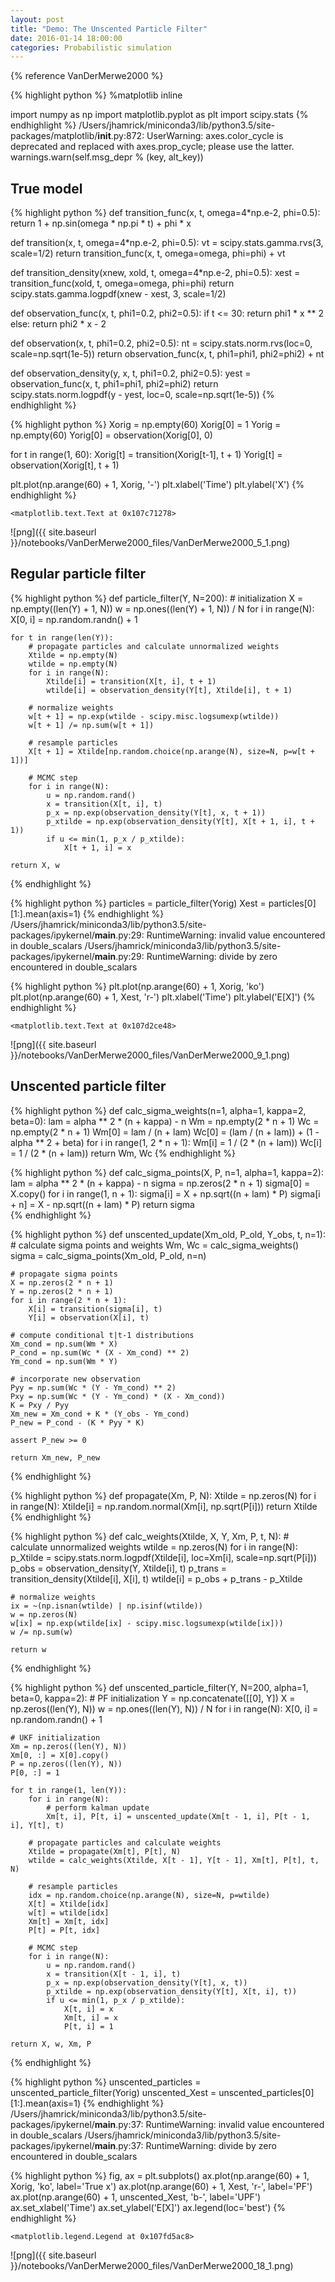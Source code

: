 ```yaml
---
layout: post
title: "Demo: The Unscented Particle Filter"
date: 2016-01-14 18:00:00
categories: Probabilistic simulation
---
```


{% reference VanDerMerwe2000 %}


{% highlight python %}
%matplotlib inline

import numpy as np
import matplotlib.pyplot as plt
import scipy.stats
{% endhighlight %}
    /Users/jhamrick/miniconda3/lib/python3.5/site-packages/matplotlib/__init__.py:872: UserWarning: axes.color_cycle is deprecated and replaced with axes.prop_cycle; please use the latter.
      warnings.warn(self.msg_depr % (key, alt_key))




## True model



{% highlight python %}
def transition_func(x, t, omega=4*np.e-2, phi=0.5):
    return 1 + np.sin(omega * np.pi * t) + phi * x

def transition(x, t, omega=4*np.e-2, phi=0.5):
    vt = scipy.stats.gamma.rvs(3, scale=1/2)
    return transition_func(x, t, omega=omega, phi=phi) + vt

def transition_density(xnew, xold, t, omega=4*np.e-2, phi=0.5):
    xest = transition_func(xold, t, omega=omega, phi=phi)
    return scipy.stats.gamma.logpdf(xnew - xest, 3, scale=1/2)

def observation_func(x, t, phi1=0.2, phi2=0.5):
    if t <= 30:
        return phi1 * x ** 2
    else:
        return phi2 * x - 2
    
def observation(x, t, phi1=0.2, phi2=0.5):
    nt = scipy.stats.norm.rvs(loc=0, scale=np.sqrt(1e-5))
    return observation_func(x, t, phi1=phi1, phi2=phi2) + nt
    
def observation_density(y, x, t, phi1=0.2, phi2=0.5):
    yest = observation_func(x, t, phi1=phi1, phi2=phi2)
    return scipy.stats.norm.logpdf(y - yest, loc=0, scale=np.sqrt(1e-5))
{% endhighlight %}


{% highlight python %}
Xorig = np.empty(60)
Xorig[0] = 1
Yorig = np.empty(60)
Yorig[0] = observation(Xorig[0], 0)

for t in range(1, 60):
    Xorig[t] = transition(Xorig[t-1], t + 1)
    Yorig[t] = observation(Xorig[t], t + 1)

plt.plot(np.arange(60) + 1, Xorig, '-')
plt.xlabel('Time')
plt.ylabel('X')
{% endhighlight %}



    <matplotlib.text.Text at 0x107c71278>




![png]({{ site.baseurl }}/notebooks/VanDerMerwe2000_files/VanDerMerwe2000_5_1.png)




## Regular particle filter



{% highlight python %}
def particle_filter(Y, N=200):
    # initialization
    X = np.empty((len(Y) + 1, N))
    w = np.ones((len(Y) + 1, N)) / N
    for i in range(N):
        X[0, i] = np.random.randn() + 1
        
    for t in range(len(Y)):
        # propagate particles and calculate unnormalized weights
        Xtilde = np.empty(N)
        wtilde = np.empty(N)
        for i in range(N):
            Xtilde[i] = transition(X[t, i], t + 1)
            wtilde[i] = observation_density(Y[t], Xtilde[i], t + 1)
            
        # normalize weights
        w[t + 1] = np.exp(wtilde - scipy.misc.logsumexp(wtilde))
        w[t + 1] /= np.sum(w[t + 1])
        
        # resample particles
        X[t + 1] = Xtilde[np.random.choice(np.arange(N), size=N, p=w[t + 1])]
        
        # MCMC step
        for i in range(N):
            u = np.random.rand()
            x = transition(X[t, i], t)
            p_x = np.exp(observation_density(Y[t], x, t + 1))
            p_xtilde = np.exp(observation_density(Y[t], X[t + 1, i], t + 1))
            if u <= min(1, p_x / p_xtilde):
                X[t + 1, i] = x
                
    return X, w
{% endhighlight %}


{% highlight python %}
particles = particle_filter(Yorig)
Xest = particles[0][1:].mean(axis=1)
{% endhighlight %}
    /Users/jhamrick/miniconda3/lib/python3.5/site-packages/ipykernel/__main__.py:29: RuntimeWarning: invalid value encountered in double_scalars
    /Users/jhamrick/miniconda3/lib/python3.5/site-packages/ipykernel/__main__.py:29: RuntimeWarning: divide by zero encountered in double_scalars




{% highlight python %}
plt.plot(np.arange(60) + 1, Xorig, 'ko')
plt.plot(np.arange(60) + 1, Xest, 'r-')
plt.xlabel('Time')
plt.ylabel('E[X]')
{% endhighlight %}



    <matplotlib.text.Text at 0x107d2ce48>




![png]({{ site.baseurl }}/notebooks/VanDerMerwe2000_files/VanDerMerwe2000_9_1.png)




## Unscented particle filter



{% highlight python %}
def calc_sigma_weights(n=1, alpha=1, kappa=2, beta=0):
    lam = alpha ** 2 * (n + kappa) - n
    Wm = np.empty(2 * n + 1)
    Wc = np.empty(2 * n + 1)
    Wm[0] = lam / (n + lam)
    Wc[0] = (lam / (n + lam)) + (1 - alpha ** 2 + beta)
    for i in range(1, 2 * n + 1):
        Wm[i] = 1 / (2 * (n + lam))
        Wc[i] = 1 / (2 * (n + lam))
    return Wm, Wc
{% endhighlight %}


{% highlight python %}
def calc_sigma_points(X, P, n=1, alpha=1, kappa=2):
    lam = alpha ** 2 * (n + kappa) - n
    sigma = np.zeros(2 * n + 1)
    sigma[0] = X.copy()
    for i in range(1, n + 1):
        sigma[i] = X + np.sqrt((n + lam) * P)
        sigma[i + n] = X - np.sqrt((n + lam) * P)
    return sigma    
{% endhighlight %}


{% highlight python %}
def unscented_update(Xm_old, P_old, Y_obs, t, n=1):
    # calculate sigma points and weights
    Wm, Wc = calc_sigma_weights()
    sigma = calc_sigma_points(Xm_old, P_old, n=n)

    # propagate sigma points
    X = np.zeros(2 * n + 1)
    Y = np.zeros(2 * n + 1)
    for i in range(2 * n + 1):
        X[i] = transition(sigma[i], t)
        Y[i] = observation(X[i], t)

    # compute conditional t|t-1 distributions
    Xm_cond = np.sum(Wm * X)
    P_cond = np.sum(Wc * (X - Xm_cond) ** 2)
    Ym_cond = np.sum(Wm * Y)

    # incorporate new observation
    Pyy = np.sum(Wc * (Y - Ym_cond) ** 2)
    Pxy = np.sum(Wc * (Y - Ym_cond) * (X - Xm_cond))
    K = Pxy / Pyy
    Xm_new = Xm_cond + K * (Y_obs - Ym_cond)
    P_new = P_cond - (K * Pyy * K)
    
    assert P_new >= 0

    return Xm_new, P_new
{% endhighlight %}


{% highlight python %}
def propagate(Xm, P, N):
    Xtilde = np.zeros(N)
    for i in range(N):
        Xtilde[i] = np.random.normal(Xm[i], np.sqrt(P[i]))
    return Xtilde
{% endhighlight %}


{% highlight python %}
def calc_weights(Xtilde, X, Y, Xm, P, t, N):
    # calculate unnormalized weights
    wtilde = np.zeros(N)
    for i in range(N):
        p_Xtilde = scipy.stats.norm.logpdf(Xtilde[i], loc=Xm[i], scale=np.sqrt(P[i]))
        p_obs = observation_density(Y, Xtilde[i], t)
        p_trans = transition_density(Xtilde[i], X[i], t)
        wtilde[i] = p_obs + p_trans - p_Xtilde

    # normalize weights
    ix = ~(np.isnan(wtilde) | np.isinf(wtilde))
    w = np.zeros(N)
    w[ix] = np.exp(wtilde[ix] - scipy.misc.logsumexp(wtilde[ix]))
    w /= np.sum(w)
    
    return w
{% endhighlight %}


{% highlight python %}
def unscented_particle_filter(Y, N=200, alpha=1, beta=0, kappa=2):
    # PF initialization
    Y = np.concatenate([[0], Y])
    X = np.zeros((len(Y), N))
    w = np.ones((len(Y), N)) / N
    for i in range(N):
        X[0, i] = np.random.randn() + 1

    # UKF initialization
    Xm = np.zeros((len(Y), N))
    Xm[0, :] = X[0].copy()
    P = np.zeros((len(Y), N))
    P[0, :] = 1

    for t in range(1, len(Y)):
        for i in range(N):
            # perform kalman update
            Xm[t, i], P[t, i] = unscented_update(Xm[t - 1, i], P[t - 1, i], Y[t], t)

        # propagate particles and calculate weights
        Xtilde = propagate(Xm[t], P[t], N)
        wtilde = calc_weights(Xtilde, X[t - 1], Y[t - 1], Xm[t], P[t], t, N)

        # resample particles
        idx = np.random.choice(np.arange(N), size=N, p=wtilde)
        X[t] = Xtilde[idx]
        w[t] = wtilde[idx]
        Xm[t] = Xm[t, idx]
        P[t] = P[t, idx]

        # MCMC step
        for i in range(N):
            u = np.random.rand()
            x = transition(X[t - 1, i], t)
            p_x = np.exp(observation_density(Y[t], x, t))
            p_xtilde = np.exp(observation_density(Y[t], X[t, i], t))
            if u <= min(1, p_x / p_xtilde):
                X[t, i] = x
                Xm[t, i] = x
                P[t, i] = 1

    return X, w, Xm, P
{% endhighlight %}


{% highlight python %}
unscented_particles = unscented_particle_filter(Yorig)
unscented_Xest = unscented_particles[0][1:].mean(axis=1)
{% endhighlight %}
    /Users/jhamrick/miniconda3/lib/python3.5/site-packages/ipykernel/__main__.py:37: RuntimeWarning: invalid value encountered in double_scalars
    /Users/jhamrick/miniconda3/lib/python3.5/site-packages/ipykernel/__main__.py:37: RuntimeWarning: divide by zero encountered in double_scalars




{% highlight python %}
fig, ax = plt.subplots()
ax.plot(np.arange(60) + 1, Xorig, 'ko', label='True x')
ax.plot(np.arange(60) + 1, Xest, 'r-', label='PF')
ax.plot(np.arange(60) + 1, unscented_Xest, 'b-', label='UPF')
ax.set_xlabel('Time')
ax.set_ylabel('E[X]')
ax.legend(loc='best')
{% endhighlight %}



    <matplotlib.legend.Legend at 0x107fd5ac8>




![png]({{ site.baseurl }}/notebooks/VanDerMerwe2000_files/VanDerMerwe2000_18_1.png)



